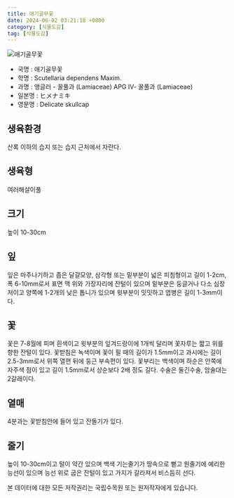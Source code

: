 ```yaml
---
title: 애기골무꽃
date: 2024-06-02 03:21:18 +0800
category: [식물도감]
tag: [식물도감]
---
```




![애기골무꽃](/fileUpload/plants/basic/Labiatae/Scutellaria/15694/15694_1_th2.jpg)
- 국명 : 애기골무꽃
- 학명 : Scutellaria dependens Maxim.
- 과명 : 앵글러 - 꿀풀과 (Lamiaceae) APG Ⅳ- 꿀풀과 (Lamiaceae)
- 일본명 : ヒメナミキ
- 영문명 : Delicate skullcap


## 생육환경
산록 이하의 습지 또는 습지 근처에서 자란다.
## 생육형
여러해살이풀
## 크기
높이 10-30cm
## 잎
잎은 마주나기하고 좁은 달걀모양, 삼각형 또는 밑부분이 넓은 피침형이고 길이 1-2cm, 폭 6-10mm로서 표면 맥 위와 가장자리에 잔털이 있으며 밑부분은 둥글거나 다소 심장저이고 양쪽에 1-2개의 낮은 톱니가 있으며 윗부분이 밋밋하고 엽병은 길이 1-3mm이다.
## 꽃
꽃은 7-8월에 피며 흰색이고 윗부분의 잎겨드랑이에 1개씩 달리며 꽃자루는 짧고 위를 향한 잔털이 있다. 꽃받침은 녹색이며 꽃이 필 때의 길이가 1.5mm이고 과시에는 길이 2.5-3mm로서 위쪽 열편 뒤에 둥근 부속편이 있다. 꽃부리는 백색이며 하순은 안쪽에 자주색 점이 있고 길이 1.5mm로서 상순보다 2배 정도 길다. 수술은 둘긴수술, 암술대는 2갈래이다.
## 열매
4분과는 꽃받침안에 들어 있고 잔돌기가 있다.
## 줄기
높이 10-30cm이고 털이 약간 있으며 백색 기는줄기가 땅속으로 뻗고 원줄기에 예리한 능선이 있으며 능선 위로 굽은 잔털이 있고 가지가 갈라져서 비스듬히 선다.






본 데이터에 대한 모든 저작권리는 국립수목원 또는 원저작자에게 있습니다.
